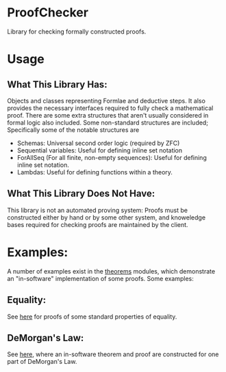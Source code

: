 # ProofChecker
Library for checking formally constructed proofs.

# Usage
## What This Library Has:
Objects and classes representing Formlae and deductive steps. It also
provides the necessary interfaces required to fully check a mathematical
proof. There are some extra structures that aren't usually considered in
formal logic also included. Some non-standard structures are included; 
Specifically some of the notable structures are 

- Schemas: Universal second order logic (required by ZFC)
- Sequential variables: Useful for defining inline set notation
- ForAllSeq (For all finite, non-empty sequences): Useful for defining inline set notation.
- Lambdas: Useful for defining functions within a theory.

## What This Library Does Not Have:
This library is not an automated proving system: Proofs must be
constructed either by hand or by some other system, and 
knoweledge bases required for checking proofs are maintained by
the client. 

# Examples:
A number of examples exist in the [theorems][1] modules, which demonstrate
an "in-software" implementation of some proofs. Some examples:

## Equality:
See [here][3] for proofs of some standard properties of equality.

## DeMorgan's Law:
See [here][2], where an in-software theorem and proof are constructed for 
one part of DeMorgan's Law.

[1]: https://github.com/Nim11235/logic/tree/master/src/theorems
[2]: https://github.com/Nim11235/logic/blob/master/src/theorems/de_morgan.rs
[3]: https://github.com/Nim11235/logic/blob/master/src/theorems/equality.rs